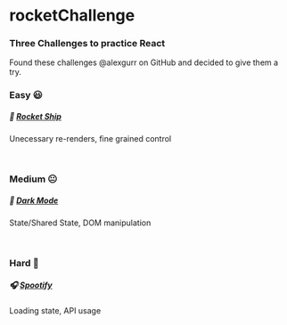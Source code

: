 # rocketChallenge

### Three Challenges to practice React
Found these challenges @alexgurr on GitHub and decided to give them a try.
&nbsp;

### Easy 😃
##### 🚀 [Rocket Ship](https://github.com/Lionessm/rocketChallenge/tree/main/rocket-ship)
Unecessary re-renders, fine grained control 

&nbsp;
### Medium 😐
##### 🌙 [Dark Mode](https://github.com/Lionessm/rocketChallenge/tree/main/dark-mode)
State/Shared State, DOM manipulation

&nbsp;
### Hard 😬
##### 🎧 [Spootify](https://github.com/Lionessm/rocketChallenge/tree/main/spootify)
Loading state, API usage 
